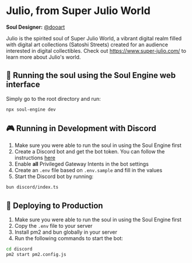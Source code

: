 # Julio, from Super Julio World

**Soul Designer:** [@dooart](https://github.com/dooart)

Julio is the spirited soul of Super Julio World, a vibrant digital realm filled with digital art collections (Satoshi Streets) created for an audience interested in digital collectibles. Check out https://www.super-julio.com/ to learn more about Julio's world.

## 👾 Running the soul using the Soul Engine web interface

Simply go to the root directory and run:

```bash
npx soul-engine dev
```

## 🎮 Running in Development with Discord

1. Make sure you were able to run the soul in using the Soul Engine first
1. Create a Discord bot and get the bot token. You can follow the instructions [here](https://discordjs.guide/preparations/setting-up-a-bot-application.html#creating-your-bot)
1. Enable **all** Privileged Gateway Intents in the bot settings
1. Create an `.env` file based on `.env.sample` and fill in the values
1. Start the Discord bot by running:

```bash
bun discord/index.ts
```

## 🚀 Deploying to Production

1. Make sure you were able to run the soul in using the Soul Engine first
1. Copy the `.env` file to your server
1. Install pm2 and bun globally in your server
1. Run the following commands to start the bot:

```bash
cd discord
pm2 start pm2.config.js
```
